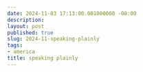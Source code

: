 ```yaml
---
date: 2024-11-03 17:13:00.001000000 -08:00
description:
layout: post
published: true
slug: 2024-11-speaking-plainly
tags:
- america
title: speaking plainly
---
```

